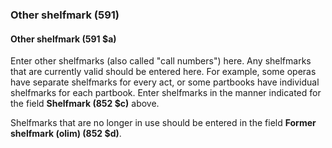 ### Other shelfmark (591)

#### Other shelfmark (591 $a)  

Enter other shelfmarks (also called "call numbers") here. Any shelfmarks that are currently valid should be entered
here. For example, some operas have separate shelfmarks for every act, or some partbooks have individual shelfmarks for
each partbook. Enter shelfmarks in the manner indicated for the field **Shelfmark (852 $c)** above.

Shelfmarks that are no longer in use should be entered in the field **Former shelfmark (olim) (852 $d)**.
